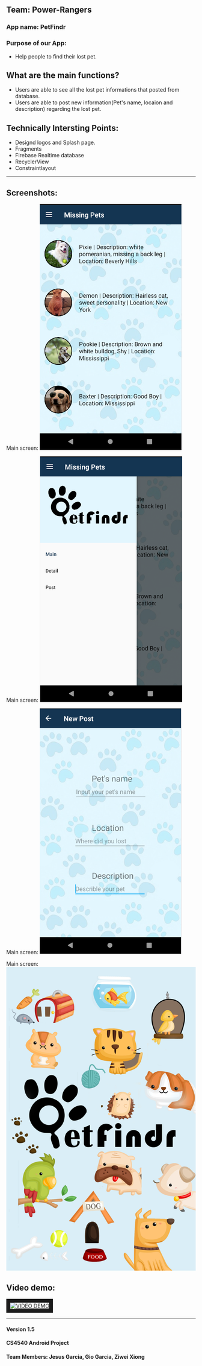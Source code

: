Team: Power-Rangers
---
 
### App name: PetFindr

### Purpose of our App:
* Help people to find their lost pet.

## What are the main functions?
 * Users are able to see all the lost pet informations that posted from database.
 * Users are able to post new information(Pet's name, locaion and description) regarding the lost pet.


## Technically Intersting Points:
* Designd logos and Splash page.
* Fragments
* Firebase Realtime database
* RecyclerView
* Constraintlayout
____
## Screenshots:
Main screen: 
![alt text](https://github.com/giodude074/power-rangers/raw/images/main_fragment.PNG "Logo Title Text 1")


Main screen: 
![alt text](https://github.com/giodude074/power-rangers/raw/images/navbar.PNG "Logo Title Text 1")

Main screen: 
![alt text](https://github.com/giodude074/power-rangers/raw/images/new_post.PNG "Logo Title Text 1")

Main screen: 
![alt text](https://github.com/giodude074/power-rangers/raw/images/splash.PNG "Logo Title Text 1")




## Video demo:
<a href="http://www.youtube.com/watch?feature=player_embedded&v=YOUTUBE_VIDEO_ID_HERE
" target="_blank"><img src="http://img.youtube.com/vi/YOUTUBE_VIDEO_ID_HERE/0.jpg" 
alt="VIDEO DEMO" width="240" height="180" border="10" /></a>



-------
#### Version 1.5
#### CS4540 Android Project
#### Team Members: Jesus Garcia, Gio Garcia, Ziwei Xiong

